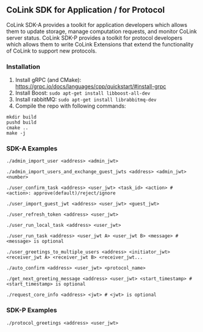 ## CoLink SDK for Application / for Protocol
CoLink SDK-A provides a toolkit for application developers which allows them to update storage, manage computation requests, and monitor CoLink server status.
CoLink SDK-P provides a toolkit for protocol developers which allows them to write CoLink Extensions that extend the functionality of CoLink to support new protocols.
### Installation  

1. Install gRPC (and CMake): https://grpc.io/docs/languages/cpp/quickstart/#install-grpc
2. Install Boost: ```sudo apt-get install libboost-all-dev```
3. Install rabbitMQ: ```sudo apt-get install librabbitmq-dev```
4. Compile the repo with following commands:
```
mkdir build
pushd build
cmake ..
make -j
```

### SDK-A Examples
```
./admin_import_user <address> <admin_jwt> 
```
```
./admin_import_users_and_exchange_guest_jwts <address> <admin_jwt> <number>
```
```
./user_confirm_task <address> <user_jwt> <task_id> <action> # <action>: approve(default)/reject/ignore
```
```
./user_import_guest_jwt <address> <user_jwt> <guest_jwt>
```
```
./user_refresh_token <address> <user_jwt>
```
```
./user_run_local_task <address> <user_jwt>
```
```
./user_run_task <address> <user_jwt A> <user_jwt B> <message> # <message> is optional
```
```
./user_greetings_to_multiple_users <address> <initiator_jwt> <receiver_jwt A> <receiver_jwt B> <receiver_jwt...
```
```
./auto_confirm <address> <user_jwt> <protocol_name>
```
```
./get_next_greeting_message <address> <user_jwt> <start_timestamp> # <start_timestamp> is optional
```
```
./request_core_info <address> <jwt> # <jwt> is optional
```

### SDK-P Examples
```
./protocol_greetings <address> <user_jwt>
```
